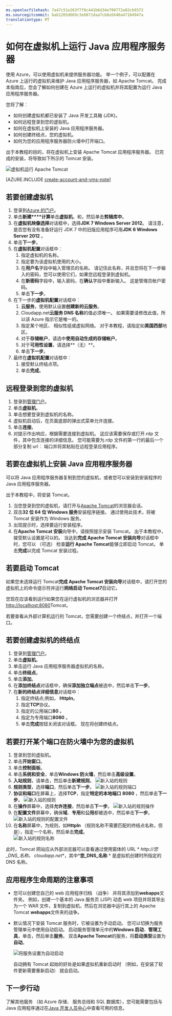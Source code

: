 ```yaml
---
ms.openlocfilehash: 7a47c51e263f7f8c441b6d34e790772a02cb9372
ms.sourcegitcommit: bab1265d669c3e6871daa7cb8a5640a47104947a
translationtype: MT
---
```

<properties
    pageTitle="在虚拟机上的 tomcat |Microsoft Azure"
    description="了解如何创建 Windows 虚拟机并将计算机运行 Apache Tomcat 应用程序服务器配置。"
    services="virtual-machines"
    documentationCenter="java"
    authors="rmcmurray"
    manager="wpickett"
    editor="jimbe"/>

<tags
    ms.service="virtual-machines"
    ms.workload="web"
    ms.tgt_pltfrm="vm-windows"
    ms.devlang="Java"
    ms.topic="article"
    ms.date="06/03/2015"
    ms.author="robmcm"/>

# 如何在虚拟机上运行 Java 应用程序服务器

使用 Azure，可以使用虚拟机来提供服务器功能。 举一个例子，可以配置在 Azure 上运行的虚拟机来维护 Java 应用程序服务器，如 Apache Tomcat。 完成本指南后，您会了解如何创建在 Azure 上运行的虚拟机并将其配置为运行 Java 应用程序服务器。

您将了解︰

* 如何创建虚拟机都已安装了 Java 开发工具箱 (JDK)。
* 如何远程登录到您的虚拟机。
* 如何在虚拟机上安装的 Java 应用程序服务器。
* 如何创建终结点，您的虚拟机。
* 如何为您的应用程序服务器防火墙中打开端口。

出于本教程的目的，将在虚拟机上安装 Apache Tomcat 应用程序服务器。 已完成的安装，将导致如下所示的 Tomcat 安装。

![虚拟机运行 Apache Tomcat][virtual_machine_tomcat]

[AZURE.INCLUDE [create-account-and-vms-note](../../includes/create-account-and-vms-note.md)]

## 若要创建虚拟机

1. 登录到[Azure 的门户](https://manage.windowsazure.com)。
2. 单击**新建****计算**单击**虚拟机**，和，然后单击**剪辑库中**。
3. 在**虚拟机映像选择**对话框中，选择**JDK 7 Windows Server 2012**。
请注意，是否您有没有准备好运行 JDK 7 中的旧版应用程序可用**JDK 6 Windows Server 2012** 。
4. 单击**下一步**。
5. 在**虚拟机配置**对话框中︰
    1. 指定虚拟机的名称。
    2. 指定要为该虚拟机使用的大小。
    3. 在**用户名**字段中输入管理员的名称。 请记住此名称，并且您将在下一步输入的密码，您可以使用它们，如果您远程登录到虚拟机。
    4. 在**新密码**字段中，输入密码，在**确认**字段中重新输入。 这是管理员帐户密码。
    5. 单击**下一步**。
6. 在下一步的**虚拟机配置**对话框中︰
    1. **云服务**，使用默认设置**创建新的云服务**。
    2. Cloudapp.net**云服务 DNS 名称**的值必须唯一。 如果需要请修改此值，所以该 Azure 指示它是唯一的。
    2. 指定某个地区、 相似性组或虚拟网络。 对于本教程，请指定如**美国西部**地区。
    2. 对于**存储帐户**，请选中**使用自动生成的存储帐户**。
    3. 对于**可用性设置**，请选择**（无）**。
    4. 单击**下一步**。
7. 最终在**虚拟机配置**对话框中︰
    1. 接受默认终结点项。
    2. 单击**完成**。

## 远程登录到您的虚拟机

1. 登录到[管理门户](https://manage.windowsazure.com)。
2. 单击**虚拟机**。
3. 单击想要登录到虚拟机的名称。
4. 虚拟机启动后，在页面底部的弹出式菜单允许连接。
5. 单击**连接**。
6. 对提示作出响应，根据需要连接到虚拟机。 这应该需要保存或打开.rdp 文件，其中包含连接的详细信息。 您可能需要为.rdp 文件的第一行的最后一个部分复制 url︰ 端口并将其粘贴在远程登录应用程序。

## 若要在虚拟机上安装 Java 应用程序服务器

可以将 Java 应用程序服务器复制到您的虚拟机，或者您可以安装到安装程序的 Java 应用程序服务器。

出于本教程中，将安装 Tomcat。

1. 当您登录到您的虚拟机，请打开与[Apache Tomcat](http://tomcat.apache.org/download-70.cgi)的浏览器会话。
2. 双击**32 位 64 位 Windows 服务**安装程序链接。 通过使用此技术，将被 Tomcat 安装作为 Windows 服务。
3. 出现提示时，选择要运行安装程序。
4. 在**Apache Tomcat 安装**向导中，请按照提示安装 Tomcat。 出于本教程中，接受默认设置是可以的。 当达到**完成 Apache Tomcat 安装向导**对话框中时，您可以 （可选） 检查**运行 Apache Tomcat**能够立即启动 Tomcat。 单击**完成**以完成 Tomcat 安装过程。

## 若要启动 Tomcat
如果您未选择运行 Tomcat**完成 Apache Tomcat 安装向导**对话框中，请打开您的虚拟机上的命令提示符并运行**网络启动 Tomcat7**启动它。

您现在应该看到运行如果您在运行虚拟机的浏览器并打开<http://localhost:8080>Tomcat。

若要查看从外部计算机运行的 Tomcat，您需要创建一个终结点，并打开一个端口。

## 若要创建虚拟机的终结点
1. 登录到[管理门户](https://manage.windowsazure.com)。
2. 单击**虚拟机**。
3. 单击运行 Java 应用程序服务器虚拟机的名称。
4. 单击**终结点**。
5. 单击**添加**。
6. 在**添加终结点**对话框中，确保**添加独立端点**被选中，然后单击**下一步**。
7. 在**新的终结点详细信息**对话框中︰
    1. 指定终结点;例如， **HttpIn**。
    2. 指定**TCP**协议。
    3. 指定的公用端口**80** 。
    4. 指定为专用端口**8080** 。
    5. 单击**完成**按钮关闭该对话框。 现在将创建终结点。

## 若要打开某个端口在防火墙中为您的虚拟机
1. 登录到您的虚拟机。
2. 单击**开始窗口**。
3. 单击**控制面板**。
4. 单击**系统和安全**，单击**Windows 防火墙**，然后单击**高级设置**。
5. **入站规则**，请单击，然后单击**新建规则**。
 ![新入站的规则][NewIBRule]
6. **规则类型**，选择**端口**，然后单击**下一步**。
 ![新入站的规则端口][NewRulePort]
7. **协议和端口**在屏幕上，选择**TCP**，指定**特定的本地端口** **8080** ，然后单击**下一步**。
 ![新入站的规则 ][NewRuleProtocol]
8. 在**操作**屏幕中，选择**允许连接**，然后单击**下一步**。
 ![新入站的规则操作][NewRuleAction]
9. 在**配置文件**屏幕中，确保**域**、**专用**和**公用**都被选中，然后单击**下一步**。
 ![新入站的规则的配置文件][NewRuleProfile]
10. 在**名称**屏幕中，为规则，如**HttpIn** （规则名称不需要匹配的终结点名称，但是），指定一个名称，然后单击**完成**。  
 ![新入站的规则名称][NewRuleName]

此时，Tomcat 网站应从外部浏览器可以查看通过使用窗体的 URL * *http://*您\_DNS\_名称*。 cloudapp.net**，其中***您\_DNS\_名称** * 是虚拟机创建时所指定的 DNS 名称。

## 应用程序生命周期的注意事项
* 您可以创建您自己的 web 应用程序归档 （战争） 并将其添加到**webapps**文件夹。 例如，创建一个基本的 Java 服务页 (JSP) 动态 web 项目并将其导出为一个 WAR 文件，复制到虚拟机，然后在浏览器中运行其上的 Apache Tomcat **webapps**文件夹的战争。
* 默认情况下安装 Tomcat 服务时，它被设置为手动启动。 您可以切换为服务管理单元中使用自动启动。 启动服务管理单元中的**Windows 启动**、**管理工具**，单击，然后单击**服务**。 双击**Apache Tomcat**的服务，将**启动类型**设置为**自动**。

    ![将服务设置为自动启动][service_automatic_startup]

    自动拥有 Tomcat 起始的好处是如果虚拟机重新启动时 （例如，在安装了软件更新需要重新启动） 就会启动。

## 下一步行动
了解其他服务 （如 Azure 存储、 服务总线和 SQL 数据库），您可能需要包括与 Java 应用程序通过在[Java 开发人员中心](http://azure.microsoft.com/develop/java/)中查看可用的信息。

[virtual_machine_tomcat]: ./media/virtual-machines-java-run-tomcat-application-server/WA_VirtualMachineRunningApacheTomcat.png

[service_automatic_startup]: ./media/virtual-machines-java-run-tomcat-application-server/WA_TomcatServiceAutomaticStart.png









[NewIBRule]: ./media/virtual-machines-java-run-tomcat-application-server/NewInboundRule.png
[NewRulePort]: ./media/virtual-machines-java-run-tomcat-application-server/NewRulePort.png
[NewRuleProtocol]: ./media/virtual-machines-java-run-tomcat-application-server/NewRuleProtocol.png
[NewRuleAction]: ./media/virtual-machines-java-run-tomcat-application-server/NewRuleAction.png
[NewRuleName]: ./media/virtual-machines-java-run-tomcat-application-server/NewRuleName.png
[NewRuleProfile]: ./media/virtual-machines-java-run-tomcat-application-server/NewRuleProfile.png

